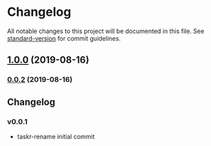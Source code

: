 # Changelog

All notable changes to this project will be documented in this file. See [standard-version](https://github.com/conventional-changelog/standard-version) for commit guidelines.

## [1.0.0](https://github.com/caseyWebb/taskr-rename/compare/v0.1.1...v1.0.0) (2019-08-16)

### [0.0.2](https://github.com/caseyWebb/taskr-rename/compare/v0.1.1...v0.0.2) (2019-08-16)

## Changelog

### v0.0.1

 * taskr-rename initial commit
